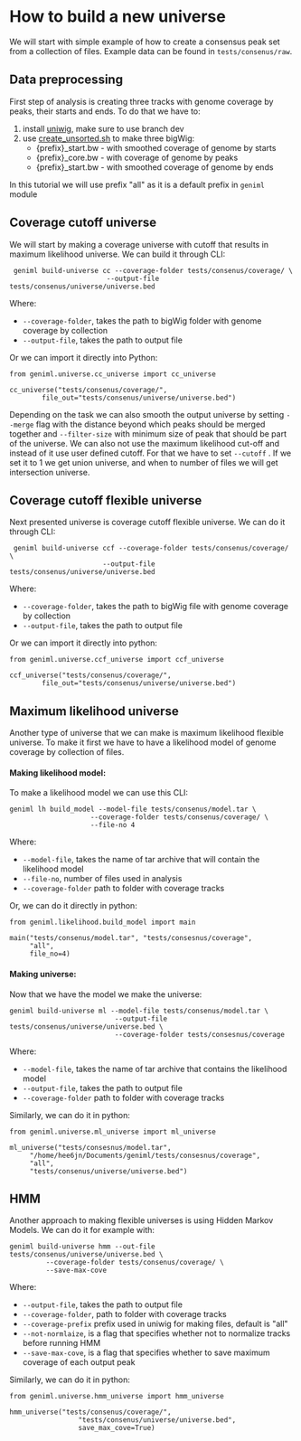 # How to build a new universe

We will start with simple example of how to create a consensus peak set from a
collection of files. Example data can be found in `tests/consenus/raw`. 

## Data preprocessing

First step of analysis is creating three tracks with genome coverage by peaks,
their starts and ends. To do that we have to:

1. install [uniwig](https://github.com/databio/uniwig/tree/smoothing), make sure to use branch dev
2. use [create_unsorted.sh](https://github.com/databio/uniwig/blob/smoothing/create_unsorted.sh) to make three bigWig:
    - {prefix}_start.bw - with smoothed coverage of genome by starts
    - {prefix}_core.bw - with coverage of genome by peaks
    - {prefix}_start.bw - with smoothed coverage of genome by ends

In this tutorial we will use prefix "all" as it is a default prefix in
`geniml` module

## Coverage cutoff universe

We will start by making a coverage universe with cutoff that results in maximum 
likelihood universe. We can build it through CLI:

```console
 geniml build-universe cc --coverage-folder tests/consenus/coverage/ \
                        --output-file tests/consenus/universe/universe.bed

```  

Where:

- `--coverage-folder`, takes the path to bigWig folder with genome coverage by collection 
- `--output-file`, takes the path to output file 

Or we can import it directly into Python:

```
from geniml.universe.cc_universe import cc_universe

cc_universe("tests/consenus/coverage/",
        file_out="tests/consenus/universe/universe.bed")
```

Depending on the task we can also smooth the output universe by setting `--merge` 
flag with the distance beyond which peaks should be merged together and 
`--filter-size` with minimum size of peak that should be part of the universe. We can also not use the maximum likelihood cut-off and instead of it use user defined cutoff. For that we have to set `--cutoff` . If we set it to 1 we get union universe, and when to number of files we will get intersection universe.

## Coverage cutoff flexible universe
Next presented universe is coverage cutoff flexible universe. We can do it through CLI:

```
 geniml build-universe ccf --coverage-folder tests/consenus/coverage/ \
                       --output-file tests/consenus/universe/universe.bed

```  

Where:

- `--coverage-folder`, takes the path to bigWig file with genome coverage by collection 
- `--output-file`, takes the path to output file 

Or we can import it directly into python:
```
from geniml.universe.ccf_universe import ccf_universe

ccf_universe("tests/consenus/coverage/",
        file_out="tests/consenus/universe/universe.bed")
```

## Maximum likelihood universe
Another type of universe that we can make is maximum likelihood flexible universe. To make it first we have to have a likelihood model of genome coverage by collection of files.

#### Making likelihood model:
To make a likelihood model we can use this CLI:

```
geniml lh build_model --model-file tests/consenus/model.tar \
                    --coverage-folder tests/consenus/coverage/ \
                    --file-no 4 
```

Where:

- `--model-file`, takes the name of tar archive that will contain the likelihood model
- `--file-no`, number of files used in analysis
- `--coverage-folder` path to folder with coverage tracks

Or, we can do it directly in python:

```
from geniml.likelihood.build_model import main

main("tests/consenus/model.tar", "tests/consesnus/coverage",
     "all",
     file_no=4)
```

#### Making universe:
Now that we have the model we make the universe:

```
geniml build-universe ml --model-file tests/consenus/model.tar \
                          --output-file tests/consenus/universe/universe.bed \
                          --coverage-folder tests/consesnus/coverage
```

Where:

- `--model-file`, takes the name of tar archive that contains the likelihood model
- `--output-file`, takes the path to output file 
- `--coverage-folder` path to folder with coverage tracks

Similarly, we can do it in python:

```
from geniml.universe.ml_universe import ml_universe

ml_universe("tests/consesnus/model.tar",
     "/home/hee6jn/Documents/geniml/tests/consesnus/coverage",
     "all",
     "tests/consenus/universe/universe.bed")
```

## HMM 
Another approach to making flexible universes is using Hidden Markov Models.
We can do it for example with:

```
geniml build-universe hmm --out-file tests/consenus/universe/universe.bed \
         --coverage-folder tests/consenus/coverage/ \
         --save-max-cove
```

Where:

- `--output-file`, takes the path to output file 
- `--coverage-folder`, path to folder with coverage tracks
- `--coverage-prefix` prefix used in uniwig for making files, default is "all"
- `--not-normlaize`, is a flag that specifies whether not to normalize tracks before running HMM
- `--save-max-cove`,  is a flag that specifies whether to save maximum coverage of each output peak

Similarly, we can do it in python:

```
from geniml.universe.hmm_universe import hmm_universe

hmm_universe("tests/consenus/coverage/",
                 "tests/consenus/universe/universe.bed",
                 save_max_cove=True)
```